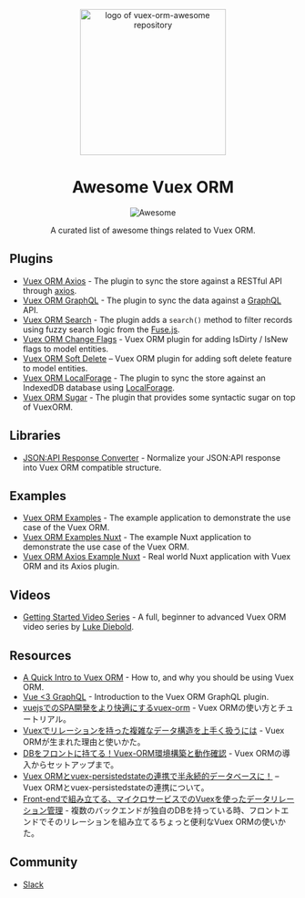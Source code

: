 <p align="center">
  <img width="256" src="https://github.com/vuex-orm/awesome-vuex-orm/raw/master/logo-vuex-orm.png" alt="logo of vuex-orm-awesome repository">
</p>

<h1 align="center">Awesome Vuex ORM</h1>

<p align="center"><img src="https://cdn.rawgit.com/sindresorhus/awesome/d7305f38d29fed78fa85652e3a63e154dd8e8829/media/badge.svg" alt="Awesome"></p>

<p align="center">A curated list of awesome things related to Vuex ORM.</p>

## Plugins

- [Vuex ORM Axios](https://github.com/vuex-orm/plugin-axios) - The plugin to sync the store against a RESTful API through [axios](https://github.com/axios/axios).
- [Vuex ORM GraphQL](https://github.com/vuex-orm/vuex-orm-graphql) - The plugin to sync the data against a [GraphQL](https://graphql.org) API.
- [Vuex ORM Search](https://github.com/vuex-orm/plugin-search) - The plugin adds a `search()` method to filter records using fuzzy search logic from the [Fuse.js](http://fusejs.io).
- [Vuex ORM Change Flags](https://github.com/vuex-orm/plugin-change-flags) - Vuex ORM plugin for adding IsDirty / IsNew flags to model entities.
- [Vuex ORM Soft Delete](https://github.com/vuex-orm/plugin-soft-delete) – Vuex ORM plugin for adding soft delete feature to model entities.
- [Vuex ORM LocalForage](https://github.com/eldomagan/vuex-orm-localforage) - The plugin to sync the store against an IndexedDB database using [LocalForage](https://github.com/localForage/localForage).
- [Vuex ORM Sugar](https://www.npmjs.com/package/vuex-orm-sugar) - The plugin that provides some syntactic sugar on top of VuexORM.

## Libraries

- [JSON:API Response Converter](https://github.com/guillaumebriday/json-api-response-converter) - Normalize your JSON:API response into Vuex ORM compatible structure.

## Examples

- [Vuex ORM Examples](https://github.com/vuex-orm/vuex-orm-examples) - The example application to demonstrate the use case of the Vuex ORM.
- [Vuex ORM Examples Nuxt](https://github.com/vuex-orm/vuex-orm-examples-nuxt) - The example Nuxt application to demonstrate the use case of the Vuex ORM.
- [Vuex ORM Axios Example Nuxt](https://github.com/guillaumebriday/todolist-frontend-nuxt) - Real world Nuxt application with Vuex ORM and its Axios plugin.

## Videos

- [Getting Started Video Series](https://www.vuetiful.life/advanced/vuex-orm/) - A full, beginner to advanced Vuex ORM video series by [Luke Diebold](https://github.com/ldiebold).

## Resources

- [A Quick Intro to Vuex ORM](https://vuejsdevelopers.com/2019/04/29/vuex-orm-quick-intro) - How to, and why you should be using Vuex ORM.
- [Vue \<3 GraphQL](https://dev.to/phortx/vue-3-graphql-kj6) - Introduction to the Vuex ORM GraphQL plugin.
- [vuejsでのSPA開発をより快適にするvuex-orm](https://tech.basicinc.jp/articles/136) - Vuex ORMの使い方とチュートリアル。
- [Vuexでリレーションを持った複雑なデータ構造を上手く扱うには](https://qiita.com/kiaking/items/bcd5360fb3106cf22a81) - Vuex ORMが生まれた理由と使いかた。
- [DBをフロントに持てる！Vuex-ORM環境構築と動作確認](https://qiita.com/YaCpotato/items/b51384652659a400a2b9) - Vuex ORMの導入からセットアップまで。
- [Vuex ORMとvuex-persistedstateの連携で半永続的データベースに！](https://qiita.com/YaCpotato/items/6a3651a8c73ac81c4cd9) – Vuex ORMとvuex-persistedstateの連携について。
- [Front-endで組み立てる、マイクロサービスでのVuexを使ったデータリレーション管理](https://qiita.com/kiaking/items/1cb4ea1b91f35532508b) - 複数のバックエンドが独自のDBを持っている時、フロントエンドでそのリレーションを組み立てるちょっと便利なVuex ORMの使いかた。

## Community

- [Slack](https://join.slack.com/t/vuex-orm/shared_invite/enQtNDQ0NjE3NTgyOTY2LTc1YTI2N2FjMGRlNGNmMzBkMGZlMmYxOTgzYzkzZDM2OTQ3OGExZDRkN2FmMGQ1MGJlOWM1NjU0MmRiN2VhYzQ)
